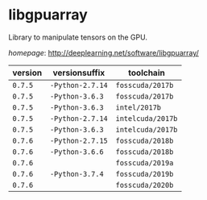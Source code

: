 # libgpuarray

Library to manipulate tensors on the GPU.

*homepage*: <http://deeplearning.net/software/libgpuarray/>

version | versionsuffix | toolchain
--------|---------------|----------
``0.7.5`` | ``-Python-2.7.14`` | ``fosscuda/2017b``
``0.7.5`` | ``-Python-3.6.3`` | ``fosscuda/2017b``
``0.7.5`` | ``-Python-3.6.3`` | ``intel/2017b``
``0.7.5`` | ``-Python-2.7.14`` | ``intelcuda/2017b``
``0.7.5`` | ``-Python-3.6.3`` | ``intelcuda/2017b``
``0.7.6`` | ``-Python-2.7.15`` | ``fosscuda/2018b``
``0.7.6`` | ``-Python-3.6.6`` | ``fosscuda/2018b``
``0.7.6`` |  | ``fosscuda/2019a``
``0.7.6`` | ``-Python-3.7.4`` | ``fosscuda/2019b``
``0.7.6`` |  | ``fosscuda/2020b``
